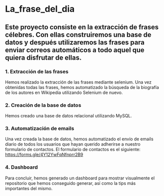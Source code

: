 # La_frase_del_dia
## Este proyecto consiste en la extracción de frases célebres. Con ellas construiremos una base de datos y después utilizaremos las frases para enviar correos automáticos a todo aquel que quiera disfrutar de ellas.

### 1. Extracción de las frases
Hemos realizado la extracción de las frases mediante selenium. Una vez obtenidas todas las frases, hemos automatizado la búsqueda de la biografía de los autores en Wikipedia utilizando Selenium de nuevo.

### 2. Creación de la base de datos
Hemos creado una base de datos relacional utilizando MySQL.

### 3. Automatización de emails
Una vez creada la base de datos, hemos automatizado el envío de emails diario de todos los usuarios que hayan querido adherirse a nuestro formulario de contactos.
El formulario de contactos es el siguiente: https://forms.gle/4Y12YwFqNfnprr2B9

### 4. Dashboard
Para concluir, hemos generado un dashboard para mostrar visualmente el repositorio que hemos conseguido generar, así como la tips más importantes del mismo.
